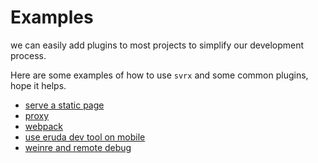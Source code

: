 # Examples

 we can easily add plugins to most projects to simplify our development process.   

Here are some examples of how to use `svrx` and some common plugins, hope it helps.

- [serve a static page](https://github.com/x-orpheus/svrx/blob/master/examples/serve-static-page)
- [proxy](https://github.com/x-orpheus/svrx/blob/master/examples/proxy)
- [webpack](https://github.com/x-orpheus/svrx-plugin-webpack/tree/master/example)
- [use eruda dev tool on mobile](https://github.com/x-orpheus/svrx/tree/master/examples/eruda)
- [weinre and remote debug](https://github.com/x-orpheus/svrx/blob/master/examples/weinre)
